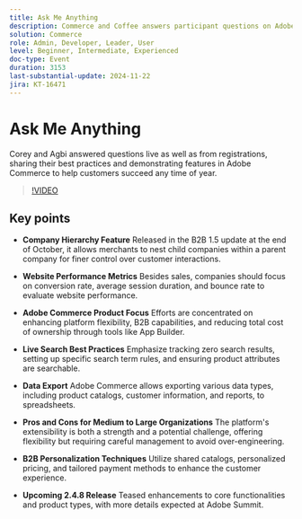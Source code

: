 ```yaml
---
title: Ask Me Anything
description: Commerce and Coffee answers participant questions on Adobe Commerce, exploring company hierarchy, website performance metrics, B2B personalization, live search best practices, and upcoming product enhancements.
solution: Commerce
role: Admin, Developer, Leader, User
level: Beginner, Intermediate, Experienced
doc-type: Event
duration: 3153
last-substantial-update: 2024-11-22
jira: KT-16471
---
```


# Ask Me Anything

Corey and Agbi answered questions live as well as from registrations, sharing their best practices and demonstrating features in Adobe Commerce to help customers succeed any time of year.
>[!VIDEO](https://video.tv.adobe.com/v/3437034/?learn=on&enablevpops)

## Key points

* **Company Hierarchy Feature** Released in the B2B 1.5 update at the end of October, it allows merchants to nest child companies within a parent company for finer control over customer interactions.

* **Website Performance Metrics** Besides sales, companies should focus on conversion rate, average session duration, and bounce rate to evaluate website performance.

* **Adobe Commerce Product Focus** Efforts are concentrated on enhancing platform flexibility, B2B capabilities, and reducing total cost of ownership through tools like App Builder.

* **Live Search Best Practices** Emphasize tracking zero search results, setting up specific search term rules, and ensuring product attributes are searchable.

* **Data Export** Adobe Commerce allows exporting various data types, including product catalogs, customer information, and reports, to spreadsheets.

* **Pros and Cons for Medium to Large Organizations** The platform's extensibility is both a strength and a potential challenge, offering flexibility but requiring careful management to avoid over-engineering.

* **B2B Personalization Techniques** Utilize shared catalogs, personalized pricing, and tailored payment methods to enhance the customer experience.

* **Upcoming 2.4.8 Release** Teased enhancements to core functionalities and product types, with more details expected at Adobe Summit.

